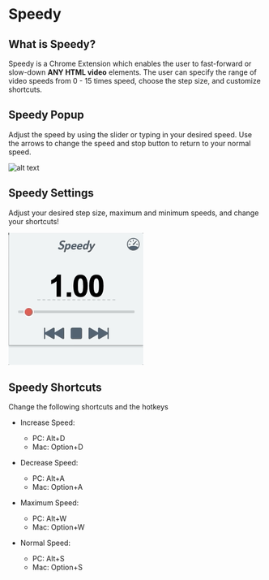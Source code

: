 # Speedy

## What is Speedy?

Speedy is a Chrome Extension which enables the user to fast-forward or slow-down **ANY HTML video** elements. The user can specify the range of video speeds from 0 - 15 times speed, choose the step size, and customize shortcuts.

## Speedy Popup

Adjust the speed by using the slider or typing in your desired speed. Use the arrows to change the speed and stop button to return to your normal speed.

![alt text](https://github.com/kylekmk/Speedy/blob/main/screenshots/popup.gif?raw=true)

## Speedy Settings

Adjust your desired step size, maximum and minimum speeds, and change your shortcuts!

![alt text](https://github.com/kylekmk/Speedy/blob/main/screenshots/settings.gif?raw=true)

## Speedy Shortcuts

Change the following shortcuts and the hotkeys

- Increase Speed: 
    - PC: Alt+D
    - Mac: Option+D

- Decrease Speed:
   - PC: Alt+A
   - Mac: Option+A

- Maximum Speed:
   - PC: Alt+W
   - Mac: Option+W

- Normal Speed:
   - PC: Alt+S
   - Mac: Option+S


 
